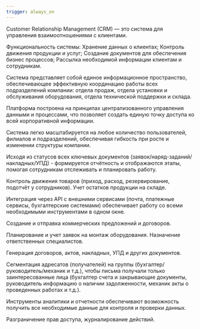 ```yaml
---
trigger: always_on
---
```


Customer Relationship Management (CRM) — это система для управления взаимоотношениями с клиентами.

 

Функциональность системы:
Хранение данных о клиентах;
Контроль движения продукции и услуг;
Создание документов для обеспечения бизнес процессов;
Рассылка необходимой информации клиентам и сотрудникам.

 

 

Система представляет собой единое информационное пространство, обеспечивающее эффективную координацию работы всех подразделений компании:
отдела продаж, отдела установки и обслуживания оборудования, отдела технической поддержки и склада.

Платформа построена на принципах централизованного управления данными и процессами, что позволяет создать единую точку доступа ко всей корпоративной информации.

Система легко масштабируется на любое количество пользователей, филиалов и подразделений, обеспечивая гибкость при росте и изменении структуры компании.

Исходя из статусов всех ключевых документов (заявок/наряд-заданий/накладных/УПД) - формируется отчётность и отображаются этапы, помогая сотрудникам отслеживать и планировать работу.

Контроль движения товаров (приход, расход, резервирование, подотчёт у сотрудников). Учет остатков продукции на складе.

Интеграция через API с внешними сервисами (почта, платежные сервисы, бухгалтерские системами) обеспечивает работу со всеми необходимыми инструментами в одном окне.

Создание и отправка коммерческих предложений и договоров.

Планирование и учет заявок на монтаж оборудования. Назначение ответственных специалистов.

Генерация договоров, актов, накладных, УПД и других документов.

Сегментация адресатов (получателей) на группы (бухгалтер/руководитель/механик и т.д.), чтобы письма получали только заинтересованные лица (бухгалтер счета и закрывающие документы, руководитель информацию о наличии задолженности, механик акты о проведенных работах и т.д.).

Инструменты аналитики и отчетности обеспечивают возможность получить все необходимые данные для контроля и проверки данных.

Разграничение прав доступа, журналирование действий.